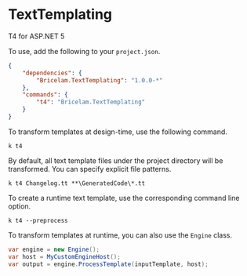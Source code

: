 # TextTemplating
T4 for ASP.NET 5

To use, add the following to your `project.json`.

```JSON
{
    "dependencies": {
        "Bricelam.TextTemplating": "1.0.0-*"
    },
    "commands": {
        "t4": "Bricelam.TextTemplating"
    }
}
```

To transform templates at design-time, use the following command.

```Batchfile
k t4
```

By default, all text template files under the project directory will be transformed. You can specify explicit file
patterns.

```Batchfile
k t4 Changelog.tt **\GeneratedCode\*.tt
```
To create a runtime text template, use the corresponding command line option.

```Batchfile
k t4 --preprocess
```
To transform templates at runtime, you can also use the `Engine` class.

```C#
var engine = new Engine();
var host = MyCustomEngineHost();
var output = engine.ProcessTemplate(inputTemplate, host);
```